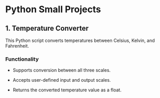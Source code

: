 # Python Small Projects


## 1. Temperature Converter
This Python script converts temperatures between Celsius, Kelvin, and Fahrenheit.

### Functionality
- Supports conversion between all three scales.

- Accepts user-defined input and output scales.

- Returns the converted temperature value as a float.
